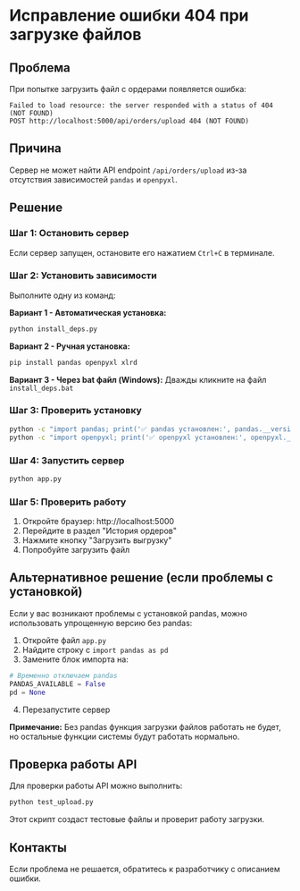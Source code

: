 # Исправление ошибки 404 при загрузке файлов

## Проблема
При попытке загрузить файл с ордерами появляется ошибка:
```
Failed to load resource: the server responded with a status of 404 (NOT FOUND)
POST http://localhost:5000/api/orders/upload 404 (NOT FOUND)
```

## Причина
Сервер не может найти API endpoint `/api/orders/upload` из-за отсутствия зависимостей `pandas` и `openpyxl`.

## Решение

### Шаг 1: Остановить сервер
Если сервер запущен, остановите его нажатием `Ctrl+C` в терминале.

### Шаг 2: Установить зависимости
Выполните одну из команд:

**Вариант 1 - Автоматическая установка:**
```bash
python install_deps.py
```

**Вариант 2 - Ручная установка:**
```bash
pip install pandas openpyxl xlrd
```

**Вариант 3 - Через bat файл (Windows):**
Дважды кликните на файл `install_deps.bat`

### Шаг 3: Проверить установку
```bash
python -c "import pandas; print('✅ pandas установлен:', pandas.__version__)"
python -c "import openpyxl; print('✅ openpyxl установлен:', openpyxl.__version__)"
```

### Шаг 4: Запустить сервер
```bash
python app.py
```

### Шаг 5: Проверить работу
1. Откройте браузер: http://localhost:5000
2. Перейдите в раздел "История ордеров"
3. Нажмите кнопку "Загрузить выгрузку"
4. Попробуйте загрузить файл

## Альтернативное решение (если проблемы с установкой)

Если у вас возникают проблемы с установкой pandas, можно использовать упрощенную версию без pandas:

1. Откройте файл `app.py`
2. Найдите строку с `import pandas as pd`
3. Замените блок импорта на:
```python
# Временно отключаем pandas
PANDAS_AVAILABLE = False
pd = None
```

4. Перезапустите сервер

**Примечание:** Без pandas функция загрузки файлов работать не будет, но остальные функции системы будут работать нормально.

## Проверка работы API

Для проверки работы API можно выполнить:
```bash
python test_upload.py
```

Этот скрипт создаст тестовые файлы и проверит работу загрузки.

## Контакты
Если проблема не решается, обратитесь к разработчику с описанием ошибки. 
